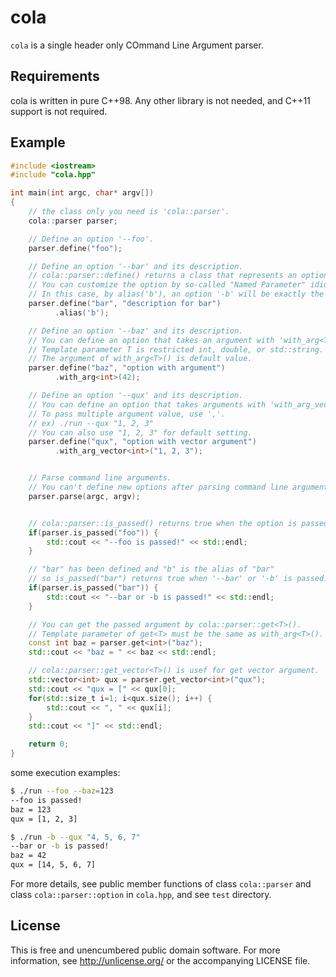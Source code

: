 cola
====

`cola` is a single header only COmmand Line Argument parser.

## Requirements
cola is written in pure C++98. Any other library is not needed, and C++11 support is not required.

## Example
```C++
#include <iostream>
#include "cola.hpp"

int main(int argc, char* argv[])
{
    // the class only you need is 'cola::parser'.
    cola::parser parser;

    // Define an option '--foo'.
    parser.define("foo");

    // Define an option '--bar' and its description.
    // cola::parser::define() returns a class that represents an option.
    // You can customize the option by so-called "Named Parameter" idiom.
    // In this case, by alias('b'), an option '-b' will be exactly the same as '--bar'.
    parser.define("bar", "description for bar")
          .alias('b');

    // Define an option '--baz' and its description.
    // You can define an option that takes an argument with 'with_arg<T>()'. 
    // Template parameter T is restricted int, double, or std::string.
    // The argument of with_arg<T>() is default value.
    parser.define("baz", "option with argument")
          .with_arg<int>(42);

    // Define an option '--qux' and its description.
    // You can define an option that takes arguments with 'with_arg_vector<T>()'. 
    // To pass multiple argument value, use ','.
    // ex) ./run --qux "1, 2, 3"
    // You can also use "1, 2, 3" for default setting.
    parser.define("qux", "option with vector argument")
          .with_arg_vector<int>("1, 2, 3");


    // Parse command line arguments.
    // You can't define new options after parsing command line arguments.
    parser.parse(argc, argv);


    // cola::parser::is_passed() returns true when the option is passed.
    if(parser.is_passed("foo")) {
        std::cout << "--foo is passed!" << std::endl;
    }

    // "bar" has been defined and "b" is the alias of "bar"
    // so is_passed("bar") returns true when '--bar' or '-b' is passed. 
    if(parser.is_passed("bar")) {
        std::cout << "--bar or -b is passed!" << std::endl;
    }

    // You can get the passed argument by cola::parser::get<T>().
    // Template parameter of get<T> must be the same as with_arg<T>().
    const int baz = parser.get<int>("baz");
    std::cout << "baz = " << baz << std::endl;

    // cola::parser::get_vector<T>() is usef for get vector argument.
    std::vector<int> qux = parser.get_vector<int>("qux");
    std::cout << "qux = [" << qux[0];
    for(std::size_t i=1; i<qux.size(); i++) {
        std::cout << ", " << qux[i];
    }
    std::cout << "]" << std::endl;

    return 0;
}
```

some execution examples:

```bash
$ ./run --foo --baz=123
--foo is passed!
baz = 123
qux = [1, 2, 3]
```

```bash
$ ./run -b --qux "4, 5, 6, 7"
--bar or -b is passed!
baz = 42
qux = [14, 5, 6, 7]
```

For more details, see public member functions of class `cola::parser` and class `cola::parser::option` in `cola.hpp`, and see `test` directory.

## License

This is free and unencumbered public domain software. For more information, see http://unlicense.org/ or the accompanying LICENSE file.
